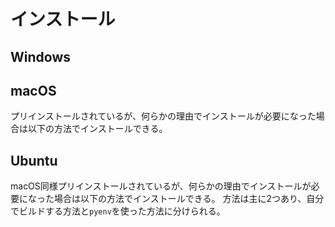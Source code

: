 # インストール

## Windows

## macOS

プリインストールされているが、何らかの理由でインストールが必要になった場合は以下の方法でインストールできる。

## Ubuntu

macOS同様プリインストールされているが、何らかの理由でインストールが必要になった場合は以下の方法でインストールできる。
方法は主に2つあり、自分でビルドする方法と`pyenv`を使った方法に分けられる。
